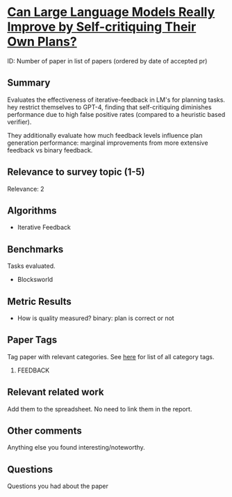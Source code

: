 # [Can Large Language Models Really Improve by Self-critiquing Their Own Plans?](https://arxiv.org/abs/2310.08118)


ID: Number of paper in list of papers (ordered by date of accepted pr)

## Summary

Evaluates the effectiveness of iterative-feedback in LM's for planning tasks. hey restrict themselves to GPT-4, finding that self-critiquing diminishes performance due to high false positive rates (compared to a heuristic based verifier).

They additionally evaluate how much feedback levels influence plan generation performance: marginal improvements from more extensive feedback vs binary feedback.

## Relevance to survey topic (1-5)

Relevance: 2

## Algorithms

- Iterative Feedback

## Benchmarks

Tasks evaluated.

- Blocksworld 


## Metric Results

- How is quality measured?
    binary: plan is correct or not

## Paper Tags

Tag paper with relevant categories. See [here](https://github.com/Dahoas/QDSyntheticData/blob/main/papers/categories.json) for list of all category tags.

1. FEEDBACK

## Relevant related work

Add them to the spreadsheet. No need to link them in the report.

## Other comments

Anything else you found interesting/noteworthy.

## Questions

Questions you had about the paper

